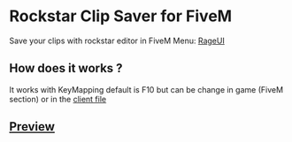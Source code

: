 # Rockstar Clip Saver for FiveM
Save your clips with rockstar editor in FiveM
Menu: [RageUI](https://github.com/iTexZoz/RageUI)

## How does it works ?
It works with KeyMapping default is F10 but can be change in game (FiveM section) or in the [client file](https://github.com/Flozii/fivem-rockstar-clip/blob/main/cl/clip.lua#L108)

## [Preview](https://youtu.be/MqM_zbMqQnw)

